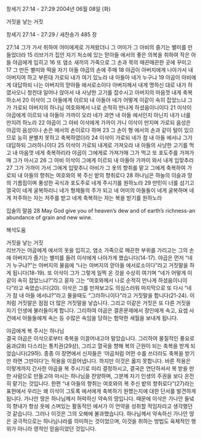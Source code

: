 창세기 27:14 - 27:29 
2004년 06월 08일 (화)

거짓을 낳는 거짓



창세기 27:14 - 27:29 / 새찬송가 485 장


27:14 그가 가서 취하여 어미에게로 가져왔더니 그 어미가 그 아비의 즐기는 별미를 만들었더라 15 리브가가 집안 자기 처소에 있는 맏아들 에서의 좋은 의복을 취하여 작은 아들 야곱에게 입히고 16 또 염소 새끼의 가죽으로 그 손과 목의 매끈매끈한 곳에 꾸미고 17 그 만든 별미와 떡을 자기 아들 야곱의 손에 주매 18 야곱이 아버지에게 나아가서 내 아버지여 하고 부른대 가로되 내가 여기 있노라 내 아들아 네가 누구냐 19 야곱이 아비에게 대답하되 나는 아버지의 맏아들 에서로소이다 아버지께서 내게 명하신 대로 내가 하였사오니 청컨대 일어나 앉아서 내 사냥한 고기를 잡수시고 아버지의 마음껏 내게 축복하소서 20 이삭이 그 아들에게 이르되 내 아들아 네가 어떻게 이같이 속히 잡았느냐 그가 가로되 아버지의 하나님 여호와께서 나로 순적히 만나게 하셨음이니이다 21 이삭이 야곱에게 이르되 내 아들아 가까이 오라 네가 과연 내 아들 에서인지 아닌지 내가 너를 만지려 하노라 22 야곱이 그 아비 이삭에게 가까이 가니 이삭이 만지며 가로되 음성은 야곱의 음성이나 손은 에서의 손이로다 하며 23 그 손이 형 에서의 손과 같이 털이 있으므로 능히 분별치 못하고 축복하였더라 24 이삭이 가로되 네가 참 내 아들 에서냐 그가 대답하되 그러하니이다 25 이삭이 가로되 내게로 가져오라 내 아들의 사냥한 고기를 먹고 내 마음껏 네게 축복하리라 야곱이 그에게로 가져가매 그가 먹고 또 포도주를 가져가매 그가 마시고 26 그 아비 이삭이 그에게 이르되 내 아들아 가까이 와서 내게 입맞추라 27 그가 가까이 가서 그에게 입맞추니 아비가 그 옷의 향취를 맡고 그에게 축복하여 가로되 내 아들의 향취는 여호와의 복 주신 밭의 향취로다 28 하나님은 하늘의 이슬과 땅의 기름짐이며 풍성한 곡식과 포도주로 네게 주시기를 원하노라 29 만민이 너를 섬기고 열국이 네게 굴복하리니 네가 형제들의 주가 되고 네 어미의 아들들이 네게 굴복하며 네게 저주하는 자는 저주를 받고 네게 축복하는 자는 복을 받기를 원하노라 

입술의 말씀 
28 May God give you of heaven’s dew and of earth’s richness-an abundance of grain and new wine.

해석도움





거짓을 낳는 거짓  
리브가는 야곱에게 에서의 옷을 입히고, 염소 가죽으로 매끈한 부위를 가리고는 그의 손에 아버지가 즐기는 별미를 들려 이삭에게 나아가게 했습니다(14-17). 야곱은 먼저 “네가 누구냐?”는 아버지의 물음에 “나는 아버지의 맏아들 에서로소이다”라고 거짓말을 하게 됩니다(18-19). 또 이삭이 그가 그렇게 일찍 온 것을 수상히 여기며 “네가 어떻게 이같이 속히 잡았느냐?”라고 묻자 그는 “여호와께서 나로 순적히 만나게 하셨음이니이다”라고 속였습니다(20). 이삭은 그를 만져보고도 의심스러워 마지막으로 또 다시 “네가 참 내 아들 에서냐?”라고 물을때도 “그러하니이다”라고 거짓말을 합니다(21-24). 이처럼 거짓말은 점점 더 많은 거짓말을 낳습니다. 그리고 이같은 거짓은 또 다른 거짓을 자기 인생에 불러들이게 합니다. 그리하여 야곱은 결혼문제에서 장인에게 속고, 요셉 사건에서 아들들에게 속는 등 수많은 속임을 당하는 험악한 세월을 보내게 됩니다.   

야곱에게 복 주시는 하나님  
결국 야곱은 이삭으로부터 축복을 이끌어내고야 말았습니다. 그리하여 물질적인 풍요로움과(28) 다스리는 통치권(29상), 그리고 열국을 향해 복의 근원이 되는 축복을 받게 되었습니다(29하). 종종 이 장면에서 신자들은 ‘야곱처럼 어떤 수를 쓰더라도 축복을 받기만 하면 그만이다’는 적용을 이끌어냅니다. 하지만 이것은 옳지 못합니다. 바른 적용은 이렇게까지 간사한 야곱을 복 주시기로 미리 결정하시고, 결국은 연단하셔서 복 받을 만한 사람으로 만들고야 마시는 하나님을 찬양하며, 그분께 자기 인생의 주권을 보다 온전히 맡기는 것입니다. 한편 “내 아들의 향취는 여호와의 복 주신 밭의 향취로다”(27)라는 표현에서 우리는 왜 이삭이 그토록 에서에게 축복하기 원했는지에 대한 단서를 발견하게 됩니다. 가나안 땅은 하나님께서 허락하신 약속의 땅입니다. 때문에 이삭은 가나안 들녘의 향내가 항상 옷에 스며있는 활동적인 에서가 이 언약을 성취할 적임자라고 생각했던 것 같습니다. 그러나 이것은 그의 오해에 불과했습니다. 하나님께서 약속하신 가나안 땅은 궁극적으로는 하나님나라를 의미하는 것이었으며, 이것을 취하는 방법도 육체적인 행위가 아니라 영적인 믿음이었던 것입니다.